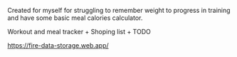 Created for myself for struggling to remember weight to progress in training and have some basic meal calories calculator.

Workout and meal tracker + Shoping list + TODO

https://fire-data-storage.web.app/
